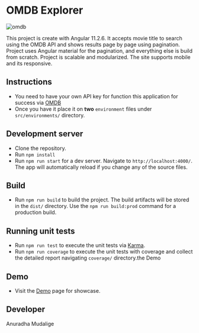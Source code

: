 # OMDB Explorer

![omdb](https://media.giphy.com/media/am0sCg5VzHkiXr7t4q/giphy.gif)

This project is create with Angular 11.2.6. It accepts movie title to search using the OMDB API and shows results page by page using pagination.
Project uses Angular material for the pagination, and everything else is build from scratch. Project is scalable and modularized.
The site supports mobile and its responsive.


## Instructions

- You need to have your own API key for function this application for success via [OMDB](http://www.omdbapi.com)
- Once you have it place it on **two** `environment` files under `src/environments/` directory.

## Development server

- Clone the repository.
- Run `npm install`
- Run `npm run start` for a dev server. Navigate to `http://localhost:4000/`. The app will automatically reload if you change any of the source files.

## Build

- Run `npm run build` to build the project. The build artifacts will be stored in the `dist/` directory. Use the `npm run build:prod` command for a production build.

## Running unit tests

- Run `npm run test` to execute the unit tests via [Karma](https://karma-runner.github.io).
- Run `npm run coverage` to execute the unit tests with coverage and collect the detailed report navigating `coverage/` directory.the Demo

## Demo

- Visit the [Demo](https://anuradhamudalige.github.io/omdb-explorer/) page for showcase.

## Developer
Anuradha Mudalige
